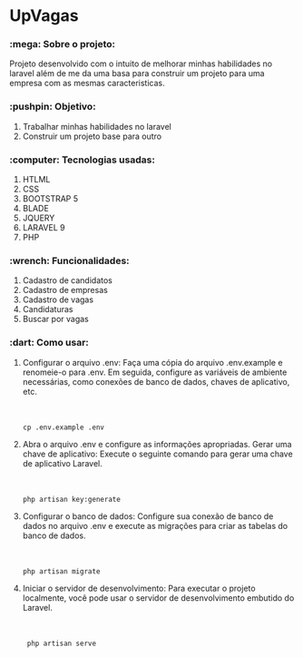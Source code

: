 # UpVagas

<h3>:mega: Sobre o projeto: </h3>
<p>Projeto desenvolvido com o intuito de melhorar minhas habilidades no laravel além de me da uma basa para construir um projeto para uma empresa com as mesmas caracteristicas.</p>

<h3>:pushpin: Objetivo: </h3>
<ol>
  <li>Trabalhar minhas habilidades no laravel</li>
  <li>Construir um projeto base para outro</li>
</ol>

<h3>:computer: Tecnologias usadas: </h3>
<ol>
  <li>HTLML</li>
  <li>CSS</li>
  <li>BOOTSTRAP 5</li>
  <li>BLADE</li>
  <li>JQUERY</li>
  <li>LARAVEL 9</li>
  <li>PHP</li>
</ol>

<h3>:wrench: Funcionalidades: </h3>
<ol>
  <li>Cadastro de candidatos</li>
  <li>Cadastro de empresas</li>
  <li>Cadastro de vagas</li>
  <li>Candidaturas</li>
  <li>Buscar por vagas</li>
  
</ol>

<h3>:dart: Como usar:</h3>
<ol>
  <li>Configurar o arquivo .env: Faça uma cópia do arquivo .env.example e renomeie-o para .env. Em seguida, configure as variáveis de ambiente necessárias, como conexões de banco de dados, chaves de aplicativo, etc.</li>
     <br><br>
    
    cp .env.example .env
    
  <li>Abra o arquivo .env e configure as informações apropriadas. Gerar uma chave de aplicativo: Execute o seguinte comando para gerar uma chave de aplicativo Laravel.</li>
    <br><br>
    
    php artisan key:generate

  <li>Configurar o banco de dados: Configure sua conexão de banco de dados no arquivo .env e execute as migrações para criar as tabelas do banco de dados.</li>
  <br><br>

    php artisan migrate

 
 <li>Iniciar o servidor de desenvolvimento: Para executar o projeto localmente, você pode usar o servidor de desenvolvimento embutido do Laravel.</li>
    <br><br>
    
     php artisan serve


</ol>







